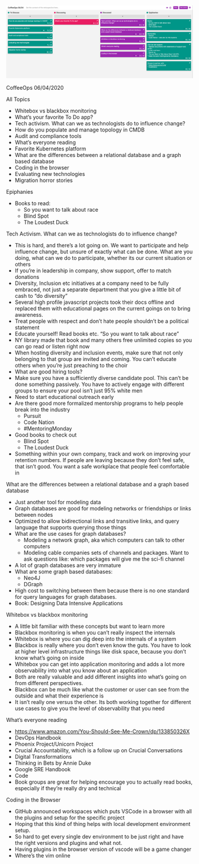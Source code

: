 ![Our Board](images/2020.06.04.png)

CoffeeOps 06/04/2020

All Topics
- Whitebox vs blackbox monitoring
- What’s your favorite To Do app?
- Tech activism. What can we as technologists do to influence change?
- How do you populate and manage topology in CMDB
- Audit and compliance tools
- What’s everyone reading
- Favorite Kubernetes platform
- What are the differences between a relational database and a graph based database
- Coding in the browser
- Evaluating new technologies
- Migration horror stories

Epiphanies
- Books to read:
    - So you want to talk about race
    - Blind Spot
    - The Loudest Duck

Tech Activism. What can we as technologists do to influence change?
- This is hard, and there’s a lot going on. We want to participate and help influence change, but unsure of exactly what can be done. What are you doing, what can we do to participate, whether its our current situation or others
- If you’re in leadership in company, show support, offer to match donations
- Diversity, Inclusion etc initiatives at a company need to be fully embraced, not just a separate department that you give a little bit of cash to “do diversity”
- Several high profile javascript projects took their docs offline and replaced them with educational pages on the current goings on to bring awareness.
- Treat people with respect and don’t hate people shouldn’t be a political statement
- Educate yourself! Read books etc. “So you want to talk about race”
- NY library made that book and many others free unlimited copies so you can go read or listen right now
- When hosting diversity and inclusion events, make sure that not only belonging to that group are invited and coming. You can’t educate others when you’re just preaching to the choir
- What are good hiring tools?
- Make sure you have a sufficiently diverse candidate pool. This can’t be done something passively. You have to actively engage with different groups to ensure your pool isn’t just 95% white men
- Need to start educational outreach early
- Are there good more formalized mentorship programs to help people break into the industry
    - Pursuit
    - Code Nation
    - #MentoringMonday
- Good books to check out
    - Blind Spot
    - The Loudest Duck
- Something within your own company, track and work on improving your retention numbers. If people are leaving because they don’t feel safe, that isn’t good. You want a safe workplace that people feel comfortable in


What are the differences between a relational database and a graph based database
- Just another tool for modeling data
- Graph databases are good for modeling networks or friendships or links between nodes
- Optimized to allow bidirectional links and transitive links, and query language that supports querying those things
- What are the use cases for graph databases?
    - Modeling a network graph, aka which computers can talk to other computers
    - Modeling cable companies sets of channels and packages. Want to ask questions like: which packages will give me the sci-fi channel
- A lot of graph databases are very immature
- What are some graph based databases:
    - Neo4J
    - DGraph
- High cost to switching between them because there is no one standard for query languages for graph databases.
- Book: Designing Data Intensive Applications


Whitebox vs blackbox monitoring
- A little bit familiar with these concepts but want to learn more
- Blackbox monitoring is when you can’t really inspect the internals
- Whitebox is where you can dig deep into the internals of a system
- Blackbox is really where you don’t even know the guts. You have to look at higher level infrastructure things like disk space, because you don’t know what’s going on inside
- Whitebox you can get into application monitoring and adds a lot more observability into what you know about an application
- Both are really valuable and add different insights into what’s going on from different perspectives. 
- Blackbox can be much like what the customer or user can see from the outside and what their experience is
- It isn’t really one versus the other. Its both working together for different use cases to give you the level of observability that you need


What’s everyone reading
- https://www.amazon.com/You-Should-See-Me-Crown/dp/133850326X
- DevOps Handbook
- Phoenix Project/Unicorn Project
- Crucial Accountability, which is a follow up on Crucial Conversations
- Digital Transformations
- Thinking in Bets by Annie Duke
- Google SRE Handbook
- Code
- Book groups are great for helping encourage you to actually read books, especially if they’re really dry and technical

Coding in the Browser
- GitHub announced workspaces which puts VSCode in a browser with all the plugins and setup for the specific project
- Hoping that this kind of thing helps with local development environment setup. 
- So hard to get every single dev environment to be just right and have the right versions and plugins and what not.
- Having plugins in the browser version of vscode will be a game changer
- Where’s the vim online